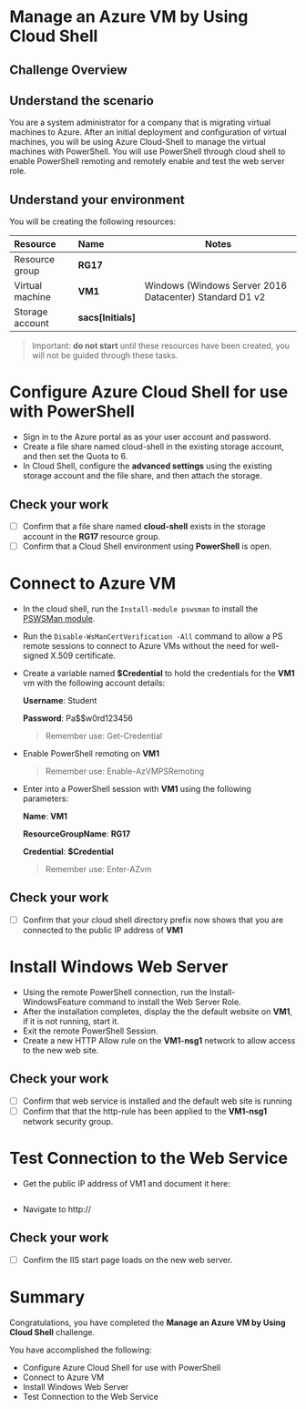# Manage an Azure VM by Using Cloud Shell

## Challenge Overview

## Understand the scenario

You are a system administrator for a company that is migrating virtual machines to Azure. After an initial deployment and configuration of virtual machines, you will be using Azure Cloud-Shell to manage the virtual machines with PowerShell. You will use PowerShell through cloud shell to enable PowerShell remoting and remotely enable and test the web server role.

## Understand your environment

You will be creating the following resources:

| Resource        | Name               | Notes                                                   |
| :-------------- | :----------------- | ------------------------------------------------------- |
| Resource group  | **RG17**           |                                                         |
| Virtual machine | **VM1**            | Windows (Windows Server 2016 Datacenter) Standard D1 v2 |
| Storage account | **sacs[Initials]** |                                                         |

> Important: **do not start** until these resources have been created, you will not be guided through these tasks. 

# Configure Azure Cloud Shell for use with PowerShell

- Sign in to the Azure portal as as your user account and password.
- Create a file share named cloud-shell in the existing storage account, and then set the Quota to 6.
- In Cloud Shell, configure the **advanced settings** using the existing storage account and the file share, and then attach the storage.

## Check your work

- [ ] Confirm that a file share named **cloud-shell** exists in the storage account in the **RG17** resource group.
- [ ] Confirm that a Cloud Shell environment using **PowerShell** is open.

# Connect to Azure VM

- In the cloud shell, run the `Install-module pswsman` to install the [PSWSMan module]().

- Run the `Disable-WsManCertVerification -All` command to allow a PS remote sessions to connect to Azure VMs without the need for well-signed X.509 certificate.

- Create a variable named **$Credential** to hold the credentials for the **VM1** vm with the following account details:

  **Username**: Student

  **Password**: Pa$$w0rd123456

  >Remember use: Get-Credential

- Enable PowerShell remoting on **VM1**

  > Remember use: Enable-AzVMPSRemoting

- Enter into a PowerShell session with **VM1** using the following parameters:

  **Name**: **VM1**

  **ResourceGroupName**: **RG17**

  **Credential**: **$Credential**

  >Remember use: Enter-AZvm

## Check your work

- [ ] Confirm that your cloud shell directory prefix now shows that you are connected to the public IP address of **VM1**

# Install Windows Web Server

- Using the remote PowerShell connection, run the Install-WindowsFeature command to install the Web Server Role.
- After the installation completes, display the the default website on **VM1**, if it is not running, start it.
- Exit the remote PowerShell Session.
- Create a new HTTP Allow rule on the **VM1-nsg1** network to allow access to the new web site.

## Check your work

- [ ] Confirm that web service is installed and the default web site is running
- [ ] Confirm that that the http-rule has been applied to the **VM1-nsg1** network security group.

# Test Connection to the Web Service

- Get the public IP address of VM1 and document it here: 

  ```
  ```

- Navigate to http://<publicIP>

## Check your work

- [ ] Confirm the IIS start page loads on the new web server.

# Summary

Congratulations, you have completed the **Manage an Azure VM by Using Cloud Shell** challenge.

You have accomplished the following:

- Configure Azure Cloud Shell for use with PowerShell
- Connect to Azure VM
- Install Windows Web Server
- Test Connection to the Web Service